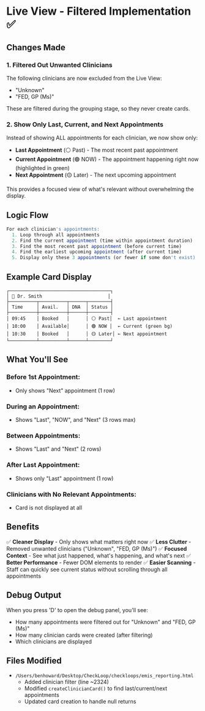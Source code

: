 # Live View - Filtered Implementation ✅

## Changes Made

### 1. **Filtered Out Unwanted Clinicians**
The following clinicians are now excluded from the Live View:
- "Unknown"
- "FED, GP (Ms)"

These are filtered during the grouping stage, so they never create cards.

### 2. **Show Only Last, Current, and Next Appointments**
Instead of showing ALL appointments for each clinician, we now show only:

- **Last Appointment** (⚪ Past) - The most recent past appointment
- **Current Appointment** (🟢 NOW) - The appointment happening right now (highlighted in green)
- **Next Appointment** (🟡 Later) - The next upcoming appointment

This provides a focused view of what's relevant without overwhelming the display.

## Logic Flow

```javascript
For each clinician's appointments:
  1. Loop through all appointments
  2. Find the current appointment (time within appointment duration)
  3. Find the most recent past appointment (before current time)
  4. Find the earliest upcoming appointment (after current time)
  5. Display only these 3 appointments (or fewer if some don't exist)
```

## Example Card Display

```
┌─────────────────────────────────────┐
│ 🧑 Dr. Smith                        │
├──────────┬──────────┬──────┬────────┤
│ Time     │ Avail.   │ DNA  │ Status │
├──────────┼──────────┼──────┼────────┤
│ 09:45    │ Booked   │      │ ⚪ Past│  ← Last appointment
│ 10:00    │ Available│      │ 🟢 NOW │  ← Current (green bg)
│ 10:30    │ Booked   │      │ 🟡 Later│ ← Next appointment
└──────────┴──────────┴──────┴────────┘
```

## What You'll See

### Before 1st Appointment:
- Only shows "Next" appointment (1 row)

### During an Appointment:
- Shows "Last", "NOW", and "Next" (3 rows max)

### Between Appointments:
- Shows "Last" and "Next" (2 rows)

### After Last Appointment:
- Shows only "Last" appointment (1 row)

### Clinicians with No Relevant Appointments:
- Card is not displayed at all

## Benefits

✅ **Cleaner Display** - Only shows what matters right now
✅ **Less Clutter** - Removed unwanted clinicians ("Unknown", "FED, GP (Ms)")
✅ **Focused Context** - See what just happened, what's happening, and what's next
✅ **Better Performance** - Fewer DOM elements to render
✅ **Easier Scanning** - Staff can quickly see current status without scrolling through all appointments

## Debug Output

When you press 'D' to open the debug panel, you'll see:
- How many appointments were filtered out for "Unknown" and "FED, GP (Ms)"
- How many clinician cards were created (after filtering)
- Which clinicians are displayed

## Files Modified

- `/Users/benhoward/Desktop/CheckLoop/checkloops/emis_reporting.html`
  - Added clinician filter (line ~2324)
  - Modified `createClinicianCard()` to find last/current/next appointments
  - Updated card creation to handle null returns
